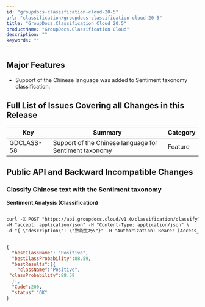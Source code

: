 ```yaml
---
id: "groupdocs-classification-cloud-20-5"
url: "classification/groupdocs-classification-cloud-20-5"
title: "GroupDocs.Classification Cloud 20.5"
productName: "GroupDocs.Classification Cloud"
description: ""
keywords: ""
---
```


## Major Features ##

* Support of the Chinese language was added to Sentiment taxonomy classification.


## Full List of Issues Covering all Changes in this Release ##

|Key|Summary|Category
|---|---|---
|GDCLASS-58|Support of the Chinese language for Sentiment taxonomy|Feature

## Public API and Backward Incompatible Changes ##

### Classify Chinese text with the Sentiment taxonomy ###

**Sentiment Analysis (Classification)**

```html 

curl -X POST "https://api.groupdocs.cloud/v1.0/classification/classify?BestClassesCount#1&Taxonomy#sentiment" \
-H "accept: application/json" -H "Content-Type: application/json" \
-d "{ \"description\": \"熟能生巧\"}" -H "Authorization: Bearer [Access_token]"

 ```

```json 

{
  "bestClassName": "Positive",
  "bestClassProbability":88.59,
  "bestResults":[{
    "className":"Positive",
 "classProbability":88.59
  }],
  "Code":200,
  "status":"OK"
}

 ```